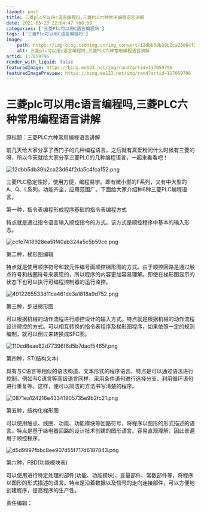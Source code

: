 ```yaml
---
layout: post
title: 三菱plc可以用c语言编程吗,三菱PLC六种常用编程语言讲解
date: 2021-05-23 22:04:47 +08:00
categories: ['三菱Plc可以用C语言编程吗']
tags: ['三菱Plc可以用C语言编程吗']
image:
    path: https://img-blog.csdnimg.cn/img_convert/12dbb5db39b2ca23d64f2da5c4fca152.png?x-oss-process=image/resize,m_fixed,h_150
    alt: 三菱plc可以用c语言编程吗,三菱PLC六种常用编程语言讲解
artid: 117059796
render_with_liquid: false
featuredImage: https://bing.ee123.net/img/rand?artid=117059796
featuredImagePreview: https://bing.ee123.net/img/rand?artid=117059796
---
```


# 三菱plc可以用c语言编程吗,三菱PLC六种常用编程语言讲解

原标题：三菱PLC六种常用编程语言讲解

前几天给大家分享了西门子的几种编程语言，之后就有真爱粉问什么时候有三菱的呀，所以今天就给大家分享三菱PLC的几种编程语言，一起来看看吧！

![12dbb5db39b2ca23d64f2da5c4fca152.png](https://i-blog.csdnimg.cn/blog_migrate/fc67bc4c0fd330fdc0228468d31ac7c9.jpeg)

三菱PLC稳定性好，使用方便，编程易学。即有微小型的F系列，又有中大型的A、Q、L系列，功能齐全，应用范围广。下面给大家介绍种6种三菱PLC编程语言。

第一种，指令表编程形成程序基础的指令表编程方式

特点就是通过指令语言输入顺控指令的方式。该方式是顺控程序中基本的输入形态。

![ccfe7418928ea51f40ab324a5c5b59ce.png](https://i-blog.csdnimg.cn/blog_migrate/a9ffaddacc47bd09cda1f5570987587e.jpeg)

第二种，梯形图编辑

特点就是使用顺序符号和软元件编号画顺控梯形图的方式。由于顺控回路是通过触点符号和线圈符号来表现的，所以程序的内容更加容易理解。即使在梯形图显示的状态下也可以执行可编程控制器的运行监控。

![4912265533d11ca461de3a1818a9d752.png](https://i-blog.csdnimg.cn/blog_migrate/b0a53ceac3acfb6ff10a32cd23df2d33.jpeg)

第三种，步进梯形图

可以根据机械的动作流程进行顺控设计的输入方式。特点就是根据机械的动作流程设计顺控的方式。可以相互转换的指令表程序及梯形图程序，如果依照一定的规则编制，就可以倒过来转换成SFC图。

![110cd8eae82d77396f6d5b7dacf5465f.png](https://i-blog.csdnimg.cn/blog_migrate/6b88b3cb3314e8f2eb9c6d2fef12e33c.jpeg)

第四种，ST(结构文本)

具有与C语言等相似的语法构造、文本形式的程序语言。特点是可以通过语法进行控制，例如与C语言等高级语言同样，采用条件语句进行选择分支、利用循环语句进行重复等。这样，便可以简洁的方法书写清楚的程序。

![0871ea124216e43341905735e9b2fc21.png](https://i-blog.csdnimg.cn/blog_migrate/f68895612a63ff571ccd72ea4cb54b18.jpeg)

第五种，结构化梯形图

可以使用触点、线圈、功能、功能模块等回路符号，将程序以图形的形式描述的语言。特点是基于继电器回路的设计技术创建的图形语言。容易直观理解，因此普遍用于顺控程序。

![d5d9997fbbc8ee907d55f717d6187843.png](https://i-blog.csdnimg.cn/blog_migrate/95237ed59249aa0487f3c5c8bf63698b.png)

第六种，FBD(功能模块表)

可以使用进行特定处理的部件(功能、功能模块)、变量部件、常数部件等，将程序以图形的形式描述的语言。特点是沿着数据以及信号的走向连接部件，可以方便地创建程序，提高程序的生产性。

责任编辑：